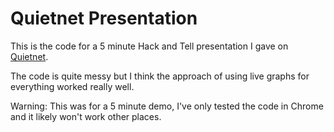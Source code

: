 # Quietnet Presentation

This is the code for a 5 minute Hack and Tell presentation I gave on [Quietnet](https://github.com/Katee/quietnet).

The code is quite messy but I think the approach of using live graphs for everything worked really well.

Warning: This was for a 5 minute demo, I've only tested the code in Chrome and it likely won't work other places.
